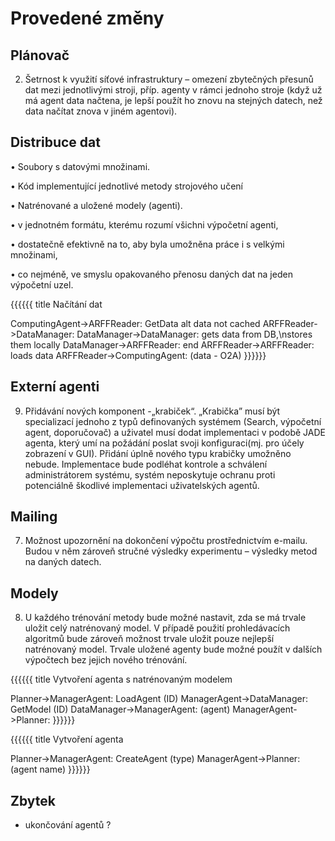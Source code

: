 Provedené změny
=====

Plánovač
-----
2. Šetrnost k využití síťové infrastruktury – omezení zbytečných přesunů dat
mezi jednotlivými stroji, příp. agenty v rámci jednoho stroje (když už má
agent data načtena, je lepší použít ho znovu na stejných datech, než data
načítat znova v jiném agentovi).


Distribuce dat
-----

• Soubory s datovými množinami.

• Kód implementující jednotlivé metody strojového učení

• Natrénované a uložené modely (agenti).


• v jednotném formátu, kterému rozumí všichni výpočetní agenti,

• dostatečně efektivně na to, aby byla umožněna práce i s velkými množinami,

• co nejméně, ve smyslu opakovaného přenosu daných dat na jeden výpočetní
uzel.

{{{{{{
title Načítání dat

ComputingAgent->ARFFReader: GetData
alt data not cached
  ARFFReader->DataManager:
  DataManager->DataManager: gets data from DB,\nstores them locally
  DataManager->ARFFReader:
end
ARFFReader->ARFFReader: loads data
ARFFReader->ComputingAgent: (data - O2A)
}}}}}}

Externí agenti
----
9. Přidávání nových komponent -„krabiček“. „Krabička” musí být specializací
jednoho z typů definovaných systémem (Search, výpočetní agent,
doporučovač) a uživatel musí dodat implementaci v podobě JADE agenta,
který umí na požádání poslat svoji konfiguraci(mj. pro účely zobrazení v GUI).
Přidání úplně nového typu krabičky umožněno nebude. Implementace bude
podléhat kontrole a schválení administrátorem systému, systém neposkytuje
ochranu proti potenciálně škodlivé implementaci uživatelských agentů.


Mailing
----
7. Možnost upozornění na dokončení výpočtu prostřednictvím e-mailu. Budou
v něm zároveň stručné výsledky experimentu – výsledky metod na daných
datech.


Modely
----

8. U každého trénování metody bude možné nastavit, zda se má trvale uložit
celý natrénovaný model. V případě použití prohledávacích algoritmů bude
zároveň možnost trvale uložit pouze nejlepší natrénovaný model.
Trvale uložené agenty bude možné použít v dalších výpočtech bez jejich
nového trénování.

{{{{{{
title Vytvoření agenta s natrénovaným modelem

Planner->ManagerAgent: LoadAgent (ID)
ManagerAgent->DataManager: GetModel (ID)
DataManager->ManagerAgent: (agent)
ManagerAgent->Planner: 
}}}}}}

{{{{{{
title Vytvoření agenta

Planner->ManagerAgent: CreateAgent (type)
ManagerAgent->Planner: (agent name)
}}}}}}

Zbytek
---

* ukončování agentů ?